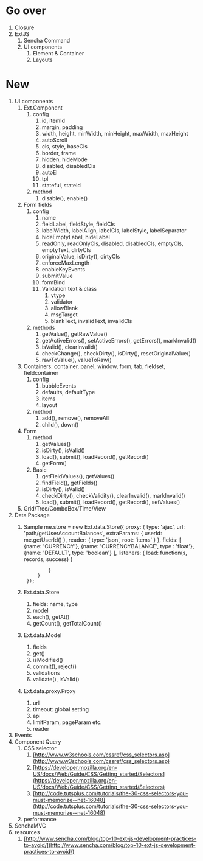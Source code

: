 # Go over
1. Closure
1. ExtJS
    1. Sencha Command
    1. UI components
        1. Element & Container
        1. Layouts
# New
1. UI components
    1. Ext.Component
        1. config
            1. id, itemId
            1. margin, padding
            1. width, height, minWidth, minHeight, maxWidth, maxHeight
            1. autoScroll
            1. cls, style, baseCls
            1. border, frame
            1. hidden, hideMode
            1. disabled, disabledCls
            1. autoEl
            1. tpl
            1. stateful, stateId
        1. method
            1. disable(), enable()
    1. Form fields
        1. config
            1. name
            1. fieldLabel, fieldStyle, fieldCls
            1. labelWidth, labelAlign, labelCls, labelStyle, labelSeparator
            1. hideEmptyLabel, hideLabel
            1. readOnly, readOnlyCls, disabled, disabledCls, emptyCls, emptyText, dirtyCls
            1. originalValue, isDirty(), dirtyCls
            1. enforceMaxLength
            1. enableKeyEvents
            1. submitValue
            1. formBind
            1. Validation text & class
                1. vtype
                1. validator
                1. allowBlank
                1. msgTarget
                1. blankText, invalidText, invalidCls
        1. methods
            1. getValue(), getRawValue()
            1. getActiveErrors(), setActiveErrors(), getErrors(), markInvalid()
            1. isValid(), clearInvalid()
            1. checkChange(), checkDirty(), isDirty(), resetOriginalValue()
            1. rawToValue(), valueToRaw()
    1. Containers: container, panel, window, form, tab, fieldset, fieldcontainer
        1. config
            1. bubbleEvents
            1. defaults, defaultType
            1. items
            1. layout
        1. method
            1. add(), remove(), removeAll
            1. child(), down()
    1. Form
        1. method
            1. getValues()
            1. isDirty(), isValid()
            1. load(), submit(), loadRecord(), getRecord()
            1. getForm()
        1. Basic
            1. getFieldValues(), getValues()
            1. findField(), getFields()
            1. isDirty(), isValid()
            1. checkDirty(), checkValidity(), clearInvalid(), markInvalid()
            1. load(), submit(), loadRecord(), getRecord(), setValues()
    1. Grid/Tree/ComboBox/Time/View
1. Data Package
    1. Sample
            me.store = new Ext.data.Store({
	    		proxy: {
		    		type: 'ajax',
			    	url: 'path/getUserAccountBalances',
				    extraParams: {
					    userId: me.getUserId()
    				},
	    			reader: {
		    			type: 'json',
			    		root: 'items'
				    }
    			},
	    		fields: [
		    		{name: 'CURRENCY'},
			    	{name: 'CURRENCYBALANCE', type : 'float'},
				    {name: 'DEFAULT', type: 'boolean'}
    			],
	    		listeners: {
		    		load: function(s, records, success) {
					    
			    	}
    			}
	    	});

    1. Ext.data.Store
        1. fields: name, type
        1. model
        1. each(), getAt()
        1. getCount(), getTotalCount()
    1. Ext.data.Model
        1. fields
        1. get()
        1. isModified()
        1. commit(), reject()
        1. validations
        1. validate(), isValid()
    1. Ext.data.proxy.Proxy
        1. url
        1. timeout: global setting
        1. api
        1. limitParam, pageParam etc.
        1. reader
1. Events
1. Component Query
    1. CSS selector
        1. [http://www.w3schools.com/cssref/css_selectors.asp](http://www.w3schools.com/cssref/css_selectors.asp)
        1. [https://developer.mozilla.org/en-US/docs/Web/Guide/CSS/Getting_started/Selectors](https://developer.mozilla.org/en-US/docs/Web/Guide/CSS/Getting_started/Selectors)
        1. [http://code.tutsplus.com/tutorials/the-30-css-selectors-you-must-memorize--net-16048](http://code.tutsplus.com/tutorials/the-30-css-selectors-you-must-memorize--net-16048)
    1. performance
1. SenchaMVC
1. resources
    1. [http://www.sencha.com/blog/top-10-ext-js-development-practices-to-avoid/](http://www.sencha.com/blog/top-10-ext-js-development-practices-to-avoid/)
